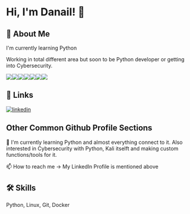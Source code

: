 
# Hi, I'm Danail! 👋


## 🚀 About Me
I'm currently learning Python

Working in total different area but soon to be Python developer or getting into Cybersecurity.

<img src="https://img.shields.io/badge/Django-092E20?style=for-the-badge&logo=django&logoColor=green" /><img src="https://img.shields.io/badge/fastapi-109989?style=for-the-badge&logo=FASTAPI&logoColor=white" /><img src="https://img.shields.io/badge/Python-FFD43B?style=for-the-badge&logo=python&logoColor=blue" /><img src="https://img.shields.io/badge/Kali_Linux-557C94?style=for-the-badge&logo=kali-linux&logoColor=white" /><img src="https://img.shields.io/badge/Docker-2CA5E0?style=for-the-badge&logo=docker&logoColor=white" /><img src="https://img.shields.io/badge/Linux-FCC624?style=for-the-badge&logo=linux&logoColor=black" /><img src="https://img.shields.io/badge/GIT-E44C30?style=for-the-badge&logo=git&logoColor=white" />



## 🔗 Links

[![linkedin](https://img.shields.io/badge/linkedin-0A66C2?style=for-the-badge&logo=linkedin&logoColor=white)](https://www.linkedin.com/in/danail-lesev-489256118/)


## Other Common Github Profile Sections

🧠 I'm currently learning Python and almost everything connect to it. Also interested in Cybersecurity with Python, Kali itselft and making custom functions/tools for it.

📫 How to reach me -> My LinkedIn Profile is mentioned above
## 🛠 Skills
Python, Linux, Git, Docker
